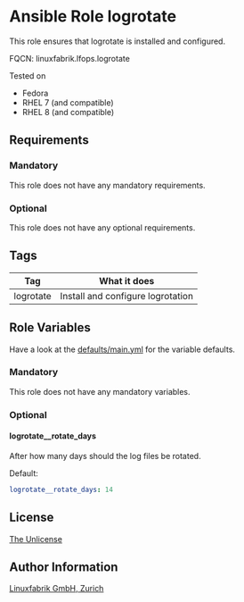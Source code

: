 # Ansible Role logrotate

This role ensures that logrotate is installed and configured.

FQCN: linuxfabrik.lfops.logrotate

Tested on

* Fedora
* RHEL 7 (and compatible)
* RHEL 8 (and compatible)


## Requirements

### Mandatory

This role does not have any mandatory requirements.


### Optional

This role does not have any optional requirements.


## Tags

| Tag         | What it does                        |
| ---         | ------------                        |
| logrotate   | Install and configure logrotation   |


## Role Variables

Have a look at the [defaults/main.yml](https://github.com/Linuxfabrik/lfops/blob/main/roles/logrotate/defaults/main.yml) for the variable defaults.


### Mandatory

This role does not have any mandatory variables.


### Optional

#### logrotate__rotate_days

After how many days should the log files be rotated.

Default:
```yaml
logrotate__rotate_days: 14
```


## License

[The Unlicense](https://unlicense.org/)


## Author Information

[Linuxfabrik GmbH, Zurich](https://www.linuxfabrik.ch)

